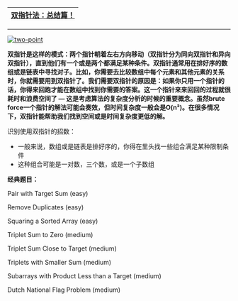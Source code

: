 
[双指针法：总结篇！](https://mp.weixin.qq.com/s/_p7grwjISfMh0U65uOyCjA)|
---|

---

<a href="https://ibb.co/6DYzF4M"><img src="https://i.ibb.co/2cqxdj9/two-point.jpg" alt="two-point" border="0"></a>

**双指针是这样的模式：两个指针朝着左右方向移动（双指针分为同向双指针和异向双指针），直到他们有一个或是两个都满足某种条件。双指针通常用在排好序的数组或是链表中寻找对子。比如，你需要去比较数组中每个元素和其他元素的关系时，你就需要用到双指针了。我们需要双指针的原因是：如果你只用一个指针的话，你得来回跑才能在数组中找到你需要的答案。这一个指针来来回回的过程就很耗时和浪费空间了 — 这是考虑算法的复杂度分析的时候的重要概念。虽然brute force一个指针的解法可能会奏效，但时间复杂度一般会是O(n²)。在很多情况下，双指针能帮助我们找到空间或是时间复杂度更低的解。**


识别使用双指针的招数：

* 一般来说，数组或是链表是排好序的，你得在里头找一些组合满足某种限制条件
* 这种组合可能是一对数，三个数，或是一个子数组


**经典题目：**

Pair with Target Sum (easy)

Remove Duplicates (easy)

Squaring a Sorted Array (easy)

Triplet Sum to Zero (medium)

Triplet Sum Close to Target (medium)

Triplets with Smaller Sum (medium)

Subarrays with Product Less than a Target (medium)

Dutch National Flag Problem (medium)
